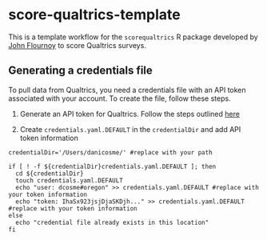 # score-qualtrics-template
This is a template workflow for the `scorequaltrics` R package developed by [John Flournoy](https://github.com/jflournoy/qualtrics) to score Qualtrics surveys.


## Generating a credentials file
To pull data from Qualtrics, you need a credentials file with an API token associated with your account. To create the file, follow these steps.

1. Generate an API token for Qualtrics. Follow the steps outlined [here](https://www.qualtrics.com/support/integrations/api-integration/overview/)

2. Create `credentials.yaml.DEFAULT` in the `credentialDir` and add API token information

```{bash}
credentialDir='/Users/danicosme/' #replace with your path

if [ ! -f ${credentialDir}credentials.yaml.DEFAULT ]; then
  cd ${credentialDir}
  touch credentials.yaml.DEFAULT
  echo "user: dcosme#oregon" >> credentials.yaml.DEFAULT #replace with your token information
  echo "token: IhaSx923jsjDjaSKDjh..." >> credentials.yaml.DEFAULT #replace with your token information
else
  echo "credential file already exists in this location"
fi
```
